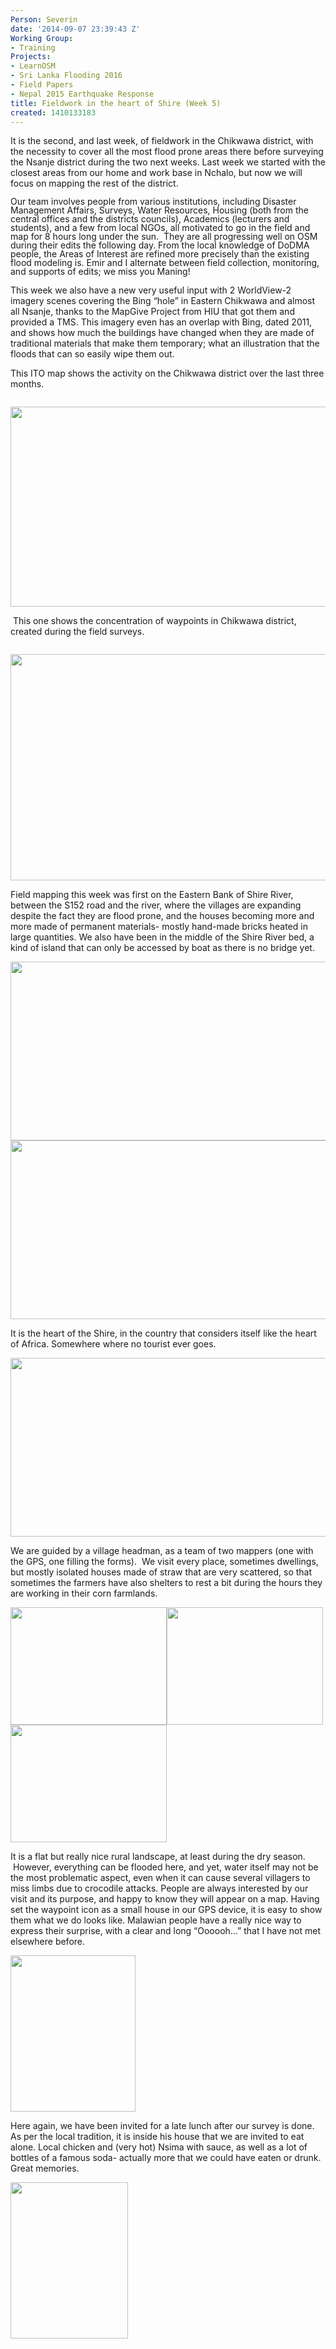 ```yaml
---
Person: Severin
date: '2014-09-07 23:39:43 Z'
Working Group:
- Training
Projects:
- LearnOSM
- Sri Lanka Flooding 2016
- Field Papers
- Nepal 2015 Earthquake Response
title: Fieldwork in the heart of Shire (Week 5)
created: 1410133183
---
```

<p>It is the second, and last week, of fieldwork in the Chikwawa district, with the necessity to cover all the most flood prone areas there before surveying the Nsanje district during the two next weeks. Last week we started with the closest areas from our home and work base in Nchalo, but now we will focus on mapping the rest of the district.&nbsp;</p><p><span style="line-height: 100%;">Our team involves people from various institutions, including Disaster Management Affairs, Surveys, Water Resources, Housing (both from the central offices and the districts councils), Academics (lecturers and students), and a few from local NGOs, all motivated to go in the field and map for 8 hours long under the sun. &nbsp;They are all progressing well on OSM during their edits the following day. From the local knowledge of DoDMA people, the Areas of Interest are refined more precisely than the existing flood modeling is. Emir and I alternate between field collection, monitoring, and supports of edits; we miss you Maning!</span></p><p>This week we also have a new very useful input with 2 WorldView-2 imagery scenes covering the Bing “hole” in Eastern Chikwawa and almost all Nsanje, thanks to the MapGive Project from HIU that got them and provided a TMS. This imagery even has an overlap with Bing, dated 2011, and shows how much the buildings have changed when they are made of traditional materials that make them temporary; what an illustration that the floods that can so easily wipe them out.</p><p>This ITO map shows the activity on the Chikwawa district over the last three months.</p><p style="margin-bottom: 0in; line-height: 100%;">&nbsp;<img class="image-large" src="/sites/default/files/styles/large/public/ITOMaps_LowerShire_20140906.png?itok=fSuPODdV" alt="" width="510" height="320"></p><p>&nbsp;This one shows the concentration of waypoints in Chikwawa district, created during the field surveys.</p><p style="margin-bottom: 0in; line-height: 100%;">&nbsp;<img class="image-large" src="/sites/default/files/styles/large/public/Lower_Shire_Chikwawa_waypoints.png?itok=IQjiaDEH" alt="" width="510" height="362"></p><p>Field mapping this week was first on the Eastern Bank of Shire River, between the S152 road and the river, where the villages are expanding despite the fact they are flood prone, and the houses becoming more and more made of permanent materials- mostly hand-made bricks heated in large quantities. We also have been in the middle of the Shire River bed, a kind of island that can only be accessed by boat as there is no bridge yet.</p><p style="margin-bottom: 0in; line-height: 100%;"><img class="image-large" src="/sites/default/files/styles/large/public/IMG_20140828_115856119.jpg?itok=dxq0xz2i" alt="" width="510" height="286"><img class="image-large" src="/sites/default/files/styles/large/public/IMG_20140828_172123279_HDR.jpg?itok=tKJKk4Oe" alt="" width="510" height="286"></p><p>It is the heart of the Shire, in the country that considers itself like the heart of Africa. Somewhere where no tourist ever goes.</p><p style="margin-bottom: 0in; line-height: 100%;"><img class="image-large" src="/sites/default/files/styles/large/public/IMG_20140828_153050897.jpg?itok=XeY-jspb" alt="" width="510" height="286"></p><p>We are guided by a village headman, as a team of two mappers (one with the GPS, one filling the forms). &nbsp;We visit every place, sometimes dwellings, but mostly isolated houses made of straw that are very scattered, so that sometimes the farmers have also shelters to rest a bit during the hours they are working in their corn farmlands.</p><p><img class="image-medium" src="/sites/default/files/styles/medium/public/P1050148_25%25.png?itok=0Lo3wNZL" alt="" width="250" height="188"><img class="image-medium" src="/sites/default/files/styles/medium/public/P1050089_25%25.PNG?itok=L5PBBwav" alt="" width="250" height="188"><img class="image-medium" src="/sites/default/files/styles/medium/public/P1050103_25%25.png?itok=TMpqg6Yg" alt="" width="250" height="188"></p><p>It is a flat but really nice rural landscape, at least during the dry season. &nbsp;However, everything can be flooded here, and yet, water itself may not be the most problematic aspect, even when it can cause several villagers to miss limbs due to crocodile attacks. People are always interested by our visit and its purpose, and happy to know they will appear on a map. Having set the waypoint icon as a small house in our GPS device, it is easy to show them what we do looks like. Malawian people have a really nice way to express their surprise, with a clear and long “Oooooh...” that I have not met elsewhere before.</p><p style="margin-bottom: 0in; line-height: 100%;"><img class="image-medium" src="/sites/default/files/styles/medium/public/286.png?itok=UV78NgyT" alt="" width="200" height="250"></p><p>Here again, we have been invited for a late lunch after our survey is done. As per the local tradition, it is inside his house that we are invited to eat alone. Local chicken and (very hot) Nsima with sauce, as well as a lot of bottles of a famous soda- actually more that we could have eaten or drunk. Great memories.</p><p style="margin-bottom: 0in; line-height: 100%;"><img class="image-medium" src="/sites/default/files/styles/medium/public/P1050152_25%25.png?itok=50uTRtCt" alt="" width="188" height="250"></p><p>&nbsp;</p>

